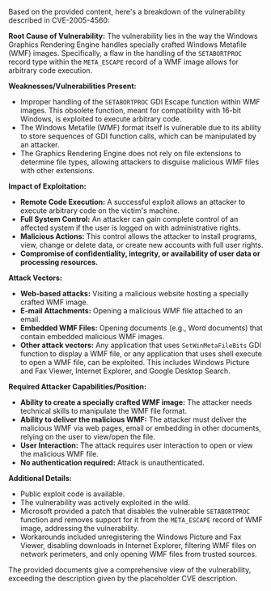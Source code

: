 Based on the provided content, here's a breakdown of the vulnerability described in CVE-2005-4560:

**Root Cause of Vulnerability:**
The vulnerability lies in the way the Windows Graphics Rendering Engine handles specially crafted Windows Metafile (WMF) images. Specifically, a flaw in the handling of the `SETABORTPROC` record type within the `META_ESCAPE` record of a WMF image allows for arbitrary code execution.

**Weaknesses/Vulnerabilities Present:**
- Improper handling of the `SETABORTPROC` GDI Escape function within WMF images. This obsolete function, meant for compatibility with 16-bit Windows, is exploited to execute arbitrary code.
- The Windows Metafile (WMF) format itself is vulnerable due to its ability to store sequences of GDI function calls, which can be manipulated by an attacker.
- The Graphics Rendering Engine does not rely on file extensions to determine file types, allowing attackers to disguise malicious WMF files with other extensions.

**Impact of Exploitation:**
- **Remote Code Execution:** A successful exploit allows an attacker to execute arbitrary code on the victim's machine.
- **Full System Control:** An attacker can gain complete control of an affected system if the user is logged on with administrative rights.
- **Malicious Actions:** This control allows the attacker to install programs, view, change or delete data, or create new accounts with full user rights.
- **Compromise of confidentiality, integrity, or availability of user data or processing resources.**

**Attack Vectors:**
- **Web-based attacks:**  Visiting a malicious website hosting a specially crafted WMF image.
- **E-mail Attachments:** Opening a malicious WMF file attached to an email.
- **Embedded WMF Files:** Opening documents (e.g., Word documents) that contain embedded malicious WMF images.
- **Other attack vectors:** Any application that uses `SetWinMetaFileBits` GDI function to display a WMF file, or any application that uses shell execute to open a WMF file, can be exploited. This includes Windows Picture and Fax Viewer, Internet Explorer, and Google Desktop Search.

**Required Attacker Capabilities/Position:**
- **Ability to create a specially crafted WMF image:** The attacker needs technical skills to manipulate the WMF file format.
- **Ability to deliver the malicious WMF:** The attacker must deliver the malicious WMF via web pages, email or embedding in other documents, relying on the user to view/open the file.
- **User Interaction:** The attack requires user interaction to open or view the malicious WMF file.
- **No authentication required:** Attack is unauthenticated.

**Additional Details:**
- Public exploit code is available.
- The vulnerability was actively exploited in the wild.
- Microsoft provided a patch that disables the vulnerable `SETABORTPROC` function and removes support for it from the `META_ESCAPE` record of WMF image, addressing the vulnerability.
- Workarounds included unregistering the Windows Picture and Fax Viewer, disabling downloads in Internet Explorer, filtering WMF files on network perimeters, and only opening WMF files from trusted sources.

The provided documents give a comprehensive view of the vulnerability, exceeding the description given by the placeholder CVE description.